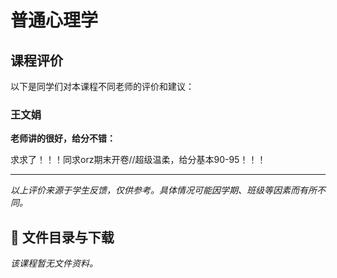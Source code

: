 # 普通心理学

## 课程评价

以下是同学们对本课程不同老师的评价和建议：

### 王文娟

**老师讲的很好，给分不错：**

求求了！！！同求orz期末开卷//超级温柔，给分基本90-95！！！

---

*以上评价来源于学生反馈，仅供参考。具体情况可能因学期、班级等因素而有所不同。*
## 📄 文件目录与下载

_该课程暂无文件资料。_
